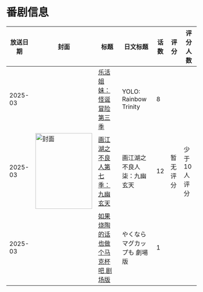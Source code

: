 # 番剧信息

|放送日期|封面|标题|日文标题|话数|评分|评分人数|
|---|---|---|---|---|---|---|
|2025-03||[乐活姐妹：怪诞冒险 第三季](https://bangumi.tv/subject/536356)|YOLO: Rainbow Trinity|8|||
|2025-03|<img src="https://lain.bgm.tv/pic/cover/c/66/c5/435075_2wLwJ.jpg" alt="封面" style="width:150px;height:200px;object-fit:cover;">|[画江湖之不良人第七季：九幽玄天](https://bangumi.tv/subject/435075)|画江湖之不良人柒：九幽玄天|12|暂无评分|少于10人评分|
|2025-03||[如果烧陶的话也做个马克杯吧 剧场版](https://bangumi.tv/subject/496945)|やくならマグカップも 劇場版|1|||
